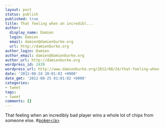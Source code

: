```yaml
---
layout: post
status: publish
published: true
title: That feeling when an incredibl...
author:
  display_name: Damien
  login: Damien
  email: damien@damienburke.org
  url: http://damienburke.org
author_login: Damien
author_email: damien@damienburke.org
author_url: http://damienburke.org
wordpress_id: 2439
wordpress_url: http://www.damienburke.org/2012/08/24/that-feeling-when-an-incredibl/
date: '2012-08-24 20:01:02 +0000'
date_gmt: '2012-08-25 01:01:02 +0000'
categories:
- tweet
tags:
- tweet
comments: []
---
```

<p>That feeling when an incredibly bad player wins a whole lot of chips from someone else. #<a href="http:&#47;&#47;search.twitter.com&#47;search?q=%23poker" class="aktt_hashtag">poker<&#47;a></p>
